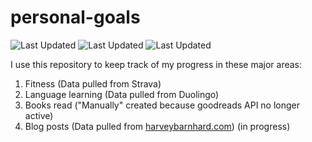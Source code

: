 # personal-goals
![Last Updated](https://img.shields.io/date/1612568527?color=FC4C02&label=Fitness%20Updated&logo=strava)
![Last Updated](https://img.shields.io/date/1612568527?color=7ac70c&label=Language%20Updated&logo=duolingo)
![Last Updated](https://img.shields.io/date/1612568527?color=e9e5cd&label=Books%20Updated&logo=goodreads)

I use this repository to keep track of my progress in these major areas:

1. Fitness (Data pulled from Strava)
2. Language learning (Data pulled from Duolingo)
3. Books read ("Manually" created because goodreads API no longer active)
4. Blog posts (Data pulled from [harveybarnhard.com](https://harveybarnhard.com)) (in progress)
